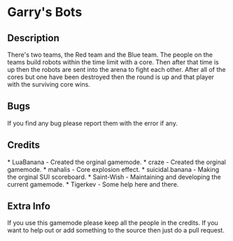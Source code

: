 Garry's Bots
==========

<h2>Description</h2>
There's two teams, the Red team and the Blue team. The people on the teams build robots within the time limit with a core. Then after that time is up then the robots are sent into the arena to fight each other. After all of the cores but one have been destroyed then the round is up and that player with the surviving core wins.

<h2>Bugs</h2>
If you find any bug please report them with the error if any.

<h2>Credits</h2>
* LuaBanana - Created the orginal gamemode.
* craze - Created the orginal gamemode.
* mahalis - Core explosion effect.
* suicidal.banana - Making the orginal SUI scoreboard.
* Saint-Wish - Maintaining and developing the current gamemode.
* Tigerkev - Some help here and there.

<h2>Extra Info</h2>
If you use this gamemode please keep all the people in the credits. If you want to help out or add something to the source then just do a pull request.